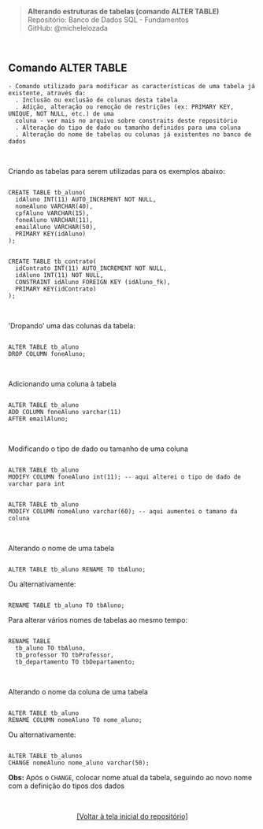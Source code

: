 > **Alterando estruturas de tabelas (comando ALTER TABLE)**    
> Repositório: Banco de Dados SQL - Fundamentos  
> GitHub: @michelelozada
&nbsp;
     
&nbsp;     
## Comando ALTER TABLE
```
- Comando utilizado para modificar as características de uma tabela já existente, através da:  
  . Inclusão ou exclusão de colunas desta tabela  
  . Adição, alteração ou remoção de restrições (ex: PRIMARY KEY, UNIQUE, NOT NULL, etc.) de uma
  coluna - ver mais no arquivo sobre constraits deste repositório  
  . Alteração do tipo de dado ou tamanho definidos para uma coluna  
  . Alteração do nome de tabelas ou colunas já existentes no banco de dados
```	

&nbsp;
     
Criando as tabelas para serem utilizadas para os exemplos abaixo:
```mysql

CREATE TABLE tb_aluno(
  idAluno INT(11) AUTO_INCREMENT NOT NULL,
  nomeAluno VARCHAR(40),
  cpfAluno VARCHAR(15),
  foneAluno VARCHAR(11),
  emailAluno VARCHAR(50),
  PRIMARY KEY(idAluno)
);
```

```mysql

CREATE TABLE tb_contrato(
  idContrato INT(11) AUTO_INCREMENT NOT NULL,
  idAluno INT(11) NOT NULL,
  CONSTRAINT idAluno FOREIGN KEY (idAluno_fk),
  PRIMARY KEY(idContrato)
);
```

&nbsp;
     
'Dropando' uma das colunas da tabela:
```mysql

ALTER TABLE tb_aluno
DROP COLUMN foneAluno;
```

&nbsp;

Adicionando uma coluna à tabela
```mysql

ALTER TABLE tb_aluno
ADD COLUMN foneAluno varchar(11) 
AFTER emailAluno;
```
     
&nbsp;

Modificando o tipo de dado ou tamanho de uma coluna
```mysql

ALTER TABLE tb_aluno
MODIFY COLUMN foneAluno int(11); -- aqui alterei o tipo de dado de varchar para int
```
```mysql

ALTER TABLE tb_aluno
MODIFY COLUMN nomeAluno varchar(60); -- aqui aumentei o tamano da coluna
```

&nbsp;

Alterando o nome de uma tabela
```mysql

ALTER TABLE tb_aluno RENAME TO tbAluno; 
```

Ou alternativamente:
```mysql

RENAME TABLE tb_aluno TO tbAluno;
```

Para alterar vários nomes de tabelas ao mesmo tempo:
```mysql

RENAME TABLE 
  tb_aluno TO tbAluno, 
  tb_professor TO tbProfessor, 
  tb_departamento TO tbDepartamento; 
```
     
&nbsp;  

Alterando o nome da coluna de uma tabela
```mysql

ALTER TABLE tb_aluno
RENAME COLUMN nomeAluno TO nome_aluno; 
```
Ou alternativamente:
```mysql 

ALTER TABLE tb_alunos
CHANGE nomeAluno nome_aluno varchar(50);
```
**Obs:** Após o `CHANGE`, colocar nome atual da tabela, seguindo ao novo nome com a definição do tipos dos dados  

&nbsp;

<div align="center">
<a href="https://github.com/michelelozada/SQL-Study-Notes">[Voltar à tela inicial do repositório]</a>
</div>